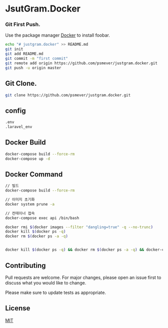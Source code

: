 # JsutGram.Docker

### Git First Push.

Use the package manager [Docker](https://www.docker.com) to install foobar.

```bash
echo "# justgram.docker" >> README.md
git init
git add README.md
git commit -m "first commit"
git remote add origin https://github.com/psmever/justgram.docker.git
git push -u origin master
```

## Git Clone.

```bash
git clone https://github.com/psmever/justgram.docker.git
```

## config
```bash
.env
.laravel_env
```

## Docker Build
```bash
docker-compose build --force-rm
docker-compose up -d
```

## Docker Command
```bash
// 빌드
docker-compose build --force-rm

// 이미지 초기화
docker system prune -a

// 컨테이너 접속
docker-compose exec api /bin/bash

docker rmi $(docker images --filter "dangling=true" -q --no-trunc)
docker kill $(docker ps -q)
docker rm $(docker ps -a -q)


docker kill $(docker ps -q) && docker rm $(docker ps -a -q) && docker-compose build --force-rm
```

## Contributing
Pull requests are welcome. For major changes, please open an issue first to discuss what you would like to change.

Please make sure to update tests as appropriate.

## License
[MIT](https://choosealicense.com/licenses/mit/)
